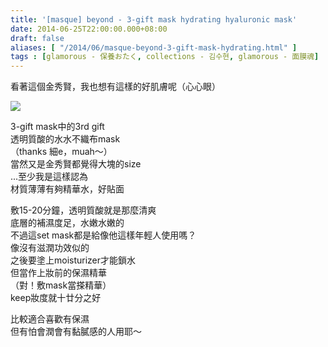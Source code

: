 ```yaml
---
title: '[masque] beyond - 3-gift mask hydrating hyaluronic mask'
date: 2014-06-25T22:00:00.000+08:00
draft: false
aliases: [ "/2014/06/masque-beyond-3-gift-mask-hydrating.html" ]
tags : [glamorous - 保養おたく, collections - 김수현, glamorous - 面膜魂]
---
```


看著這個金秀賢，我也想有這樣的好肌膚呢（心心眼）  

[![](https://1.bp.blogspot.com/-SfygREXNDQg/XEMqz7PsvFI/AAAAAAAAFxo/ZhvEaO3LP1sukdYR05e6gwtzjk_3TAgNwCLcBGAs/s640/14230796139_0fda1afbc4_z.jpg)](https://1.bp.blogspot.com/-SfygREXNDQg/XEMqz7PsvFI/AAAAAAAAFxo/ZhvEaO3LP1sukdYR05e6gwtzjk_3TAgNwCLcBGAs/s1600/14230796139_0fda1afbc4_z.jpg)

3-gift mask中的3rd gift  
透明質酸的水水不織布mask  
（thanks 細e，muah～）  
當然又是金秀賢都覺得大塊的size  
...至少我是這樣認為  
材質薄薄有夠精華水，好貼面  
  
敷15-20分鐘，透明質酸就是那麼清爽  
底層的補濕度足，水嫩水嫩的  
不過這set mask都是給像他這樣年輕人使用嗎？  
像沒有滋潤功效似的  
之後要塗上moisturizer才能鎖水  
但當作上妝前的保濕精華  
（對！敷mask當搽精華）  
keep妝度就十廿分之好  
  
比較適合喜歡有保濕  
但有怕會潤會有黏膩感的人用耶～